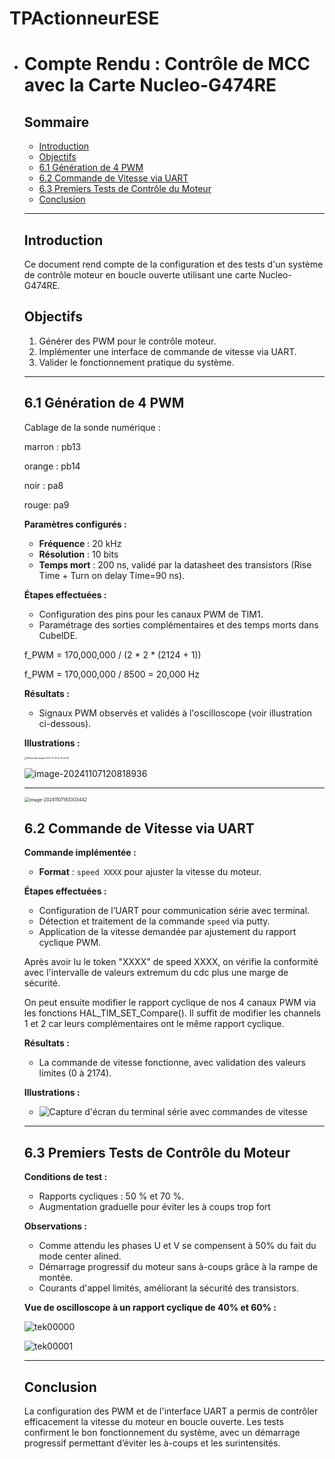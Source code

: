 # TPActionneurESE

- # Compte Rendu : Contrôle de MCC avec la Carte Nucleo-G474RE

  ## Sommaire
  - [Introduction](#introduction)
  - [Objectifs](#objectifs)
  - [6.1 Génération de 4 PWM](#61-génération-de-4-pwm)
  - [6.2 Commande de Vitesse via UART](#62-commande-de-vitesse-via-uart)
  - [6.3 Premiers Tests de Contrôle du Moteur](#63-premiers-tests-de-contrôle-du-moteur)
  - [Conclusion](#conclusion)

  ---

  ## Introduction

  Ce document rend compte de la configuration et des tests d'un système de contrôle moteur en boucle ouverte utilisant une carte Nucleo-G474RE.

  ## Objectifs

  1. Générer des PWM pour le contrôle moteur.
  2. Implémenter une interface de commande de vitesse via UART.
  3. Valider le fonctionnement pratique du système.

  ---

  ## 6.1 Génération de 4 PWM

  Cablage de la sonde numérique :
  
  marron : pb13
  
  orange : pb14
  
  noir : pa8
  
  rouge:  pa9
  
  
  
  
  
  
  
  **Paramètres configurés :**
  
  - **Fréquence** : 20 kHz
  - **Résolution** : 10 bits
  - **Temps mort** : 200 ns, validé par la datasheet des transistors (Rise Time + Turn on delay Time=90 ns).

  **Étapes effectuées :**
  - Configuration des pins pour les canaux PWM de TIM1.
  - Paramétrage des sorties complémentaires et des temps morts dans CubeIDE.

  

  f_PWM = 170,000,000 / (2 * 2 * (2124 + 1))

  
  
  f_PWM = 170,000,000 / 8500 = 20,000 Hz
  
  **Résultats :**
  - Signaux PWM observés et validés à l'oscilloscope (voir illustration ci-dessous).
  
  **Illustrations :**
  
  <img src="./WhatsApp%20Image%202024-11-06%20at%2019.20.49-1730977352039-2.jpeg" alt="WhatsApp Image 2024-11-06 at 19.20.49" style="zoom: 25%;" />

  ![image-20241107120818936](./image-20241107120818936.png)

  ---

  <img src="./image-20241107183303442.png" alt="image-20241107183303442" style="zoom: 50%;" />

  ## 6.2 Commande de Vitesse via UART

  **Commande implémentée :**
  - **Format** : `speed XXXX` pour ajuster la vitesse du moteur.
  
  **Étapes effectuées :**
  
  - Configuration de l’UART pour communication série avec terminal.
  - Détection et traitement de la commande `speed` via putty.
  - Application de la vitesse demandée par ajustement du rapport cyclique PWM.
  
  
  
  Après avoir lu le token "XXXX" de speed XXXX, on vérifie la conformité avec l'intervalle de valeurs extremum du cdc plus une marge de sécurité.
  
  On peut ensuite modifier le rapport cyclique de nos 4 canaux PWM via les fonctions HAL_TIM_SET_Compare(). Il suffit de modifier les channels 1 et 2 car leurs complémentaires ont le même rapport cyclique.
  
  
  
  **Résultats :**
  
  - La commande de vitesse fonctionne, avec validation des valeurs limites (0 à 2174).
  
  
  
  **Illustrations :**
  
  - ![Capture d'écran du terminal série avec commandes de vitesse](lien_image)
  
  ---
  
  ## 6.3 Premiers Tests de Contrôle du Moteur
  
  **Conditions de test :**
  - Rapports cycliques : 50 % et 70 %.
  - Augmentation graduelle pour éviter les à coups trop fort
  
  **Observations :**
  - Comme attendu les phases U et V se compensent à 50% du fait du mode center alined.
  - Démarrage progressif du moteur sans à-coups grâce à la rampe de montée.
  - Courants d'appel limités, améliorant la sécurité des transistors.
  
  **Vue de oscilloscope à un rapport cyclique de 40% et 60% :**
  
  
  
  
  
  ![tek00000](./repoimg/tek00000.png)
  
  ![tek00001](./repoimg/tek00001.png)
  
  
  
  
  
  ---
  
  
  
  ## Conclusion
  
  La configuration des PWM et de l'interface UART a permis de contrôler efficacement la vitesse du moteur en boucle ouverte. Les tests confirment le bon fonctionnement du système, avec un démarrage progressif permettant d’éviter les à-coups et les surintensités.
  
  